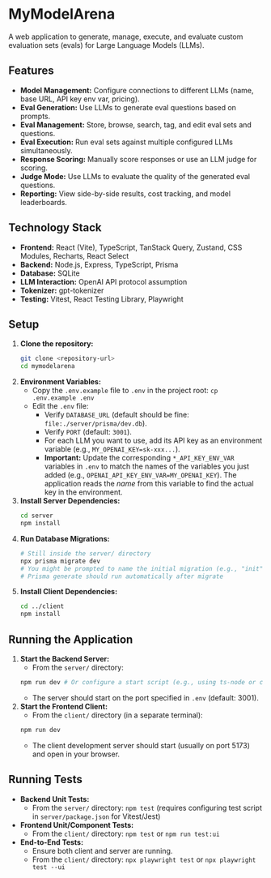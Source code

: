 # MyModelArena

A web application to generate, manage, execute, and evaluate custom evaluation sets (evals) for Large Language Models (LLMs).

## Features

*   **Model Management:** Configure connections to different LLMs (name, base URL, API key env var, pricing).
*   **Eval Generation:** Use LLMs to generate eval questions based on prompts.
*   **Eval Management:** Store, browse, search, tag, and edit eval sets and questions.
*   **Eval Execution:** Run eval sets against multiple configured LLMs simultaneously.
*   **Response Scoring:** Manually score responses or use an LLM judge for scoring.
*   **Judge Mode:** Use LLMs to evaluate the quality of the generated eval questions.
*   **Reporting:** View side-by-side results, cost tracking, and model leaderboards.

## Technology Stack

*   **Frontend:** React (Vite), TypeScript, TanStack Query, Zustand, CSS Modules, Recharts, React Select
*   **Backend:** Node.js, Express, TypeScript, Prisma
*   **Database:** SQLite
*   **LLM Interaction:** OpenAI API protocol assumption
*   **Tokenizer:** gpt-tokenizer
*   **Testing:** Vitest, React Testing Library, Playwright

## Setup

1.  **Clone the repository:**
    ```bash
    git clone <repository-url>
    cd mymodelarena
    ```
2.  **Environment Variables:**
    *   Copy the `.env.example` file to `.env` in the project root: `cp .env.example .env`
    *   Edit the `.env` file:
        *   Verify `DATABASE_URL` (default should be fine: `file:./server/prisma/dev.db`).
        *   Verify `PORT` (default: `3001`).
        *   For each LLM you want to use, add its API key as an environment variable (e.g., `MY_OPENAI_KEY=sk-xxx...`).
        *   **Important:** Update the corresponding `*_API_KEY_ENV_VAR` variables in `.env` to match the names of the variables you just added (e.g., `OPENAI_API_KEY_ENV_VAR=MY_OPENAI_KEY`). The application reads the *name* from this variable to find the actual key in the environment.
3.  **Install Server Dependencies:**
    ```bash
    cd server
    npm install
    ```
4.  **Run Database Migrations:**
    ```bash
    # Still inside the server/ directory
    npx prisma migrate dev
    # You might be prompted to name the initial migration (e.g., "init")
    # Prisma generate should run automatically after migrate
    ```
5.  **Install Client Dependencies:**
    ```bash
    cd ../client 
    npm install
    ```

## Running the Application

1.  **Start the Backend Server:**
    *   From the `server/` directory:
    ```bash
    npm run dev # Or configure a start script (e.g., using ts-node or compiled output)
    ```
    *   The server should start on the port specified in `.env` (default: 3001).
2.  **Start the Frontend Client:**
    *   From the `client/` directory (in a separate terminal):
    ```bash
    npm run dev
    ```
    *   The client development server should start (usually on port 5173) and open in your browser.

## Running Tests

*   **Backend Unit Tests:**
    *   From the `server/` directory: `npm test` (requires configuring test script in `server/package.json` for Vitest/Jest)
*   **Frontend Unit/Component Tests:**
    *   From the `client/` directory: `npm test` or `npm run test:ui`
*   **End-to-End Tests:**
    *   Ensure both client and server are running.
    *   From the `client/` directory: `npx playwright test` or `npx playwright test --ui` 